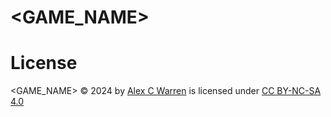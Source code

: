 # <GAME_NAME>

# License

<GAME_NAME> © 2024 by [Alex C Warren](https://alexcwarren.com) is licensed under [CC BY-NC-SA 4.0](https://creativecommons.org/licenses/by-nc-sa/4.0/?ref=chooser-v1)
 
